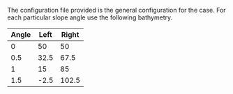 The configuration file provided is the general configuration for the case. For each particular slope angle use the following bathymetry.

| Angle | Left | Right |
| ----- | ---- | ----- |
| 0     | 50   | 50    |
| 0.5   | 32.5 | 67.5  |
| 1     | 15   | 85    |
| 1.5   | -2.5 | 102.5 |
